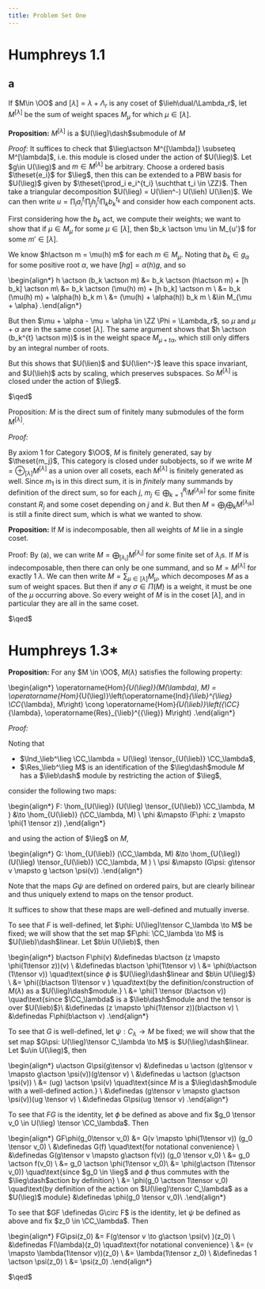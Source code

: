 ```yaml
---
title: Problem Set One
---
```


# Humphreys 1.1

## a

If $M\in \OO$ and $[\lambda] = \lambda + \Lambda_r$ is any coset of $\lieh\dual/\Lambda_r$, let $M^{[\lambda]}$ be the sum of weight spaces $M_\mu$ for which $\mu \in [\lambda]$.

**Proposition:**
$M^{[\lambda]}$ is a $U(\lieg)\dash$submodule of $M$ 

*Proof:*
It suffices to check that $\lieg\actson M^{[\lambda]} \subseteq M^[\lambda]$, i.e. this module is closed under the action of $U(\lieg)$.
Let $g\in U(\lieg)$ and $m\in M^{[\lambda]}$ be arbitrary.
Choose a ordered basis $\theset{e_i}$ for $\lieg$, then this can be extended to a PBW basis for $U(\lieg)$ given by $\theset{\prod_i e_i^{t_i} \suchthat t_i \in \ZZ}$.
Then take a triangular decomposition $U(\lieg) = U(\lien^-) U(\lieh) U(\lien)$.
We can then write $u = \prod_i a_i^{t_i} \prod_j h_j^{t_j} \prod_k b_k ^{t_k}$ and consider how each component acts.

First considering how the $b_k$ act, we compute their weights; we want to show that if $\mu \in M_\mu$ for some $\mu \in [\lambda]$, then $b_k \actson \mu \in M_{u'}$ for some $m'\in [\lambda]$.

We know $h\actson m = \mu(h) m$ for each $m\in M_\mu$.
Noting that $b_k \in g_\alpha$ for some positive root $\alpha$, we have $[h g] = \alpha(h) g$, and so

\begin{align*}
h \actson (b_k \actson m) 
&= b_k \actson (h\actson m) + [h b_k] \actson m\\
&= b_k \actson (\mu(h) m) + [h b_k] \actson m \\
&= b_k (\mu(h) m) +  \alpha(h) b_k m \\
&= (\mu(h) + \alpha(h)) b_k m \\
&\in M_{\mu + \alpha}
.\end{align*}


But then $\mu + \alpha - \mu = \alpha \in \ZZ \Phi = \Lambda_r$, so $\mu$ and $\mu + \alpha$ are in the same coset $[\lambda]$.
The same argument shows that $h \actson (b_k^{t} \actson m))$ is in the weight space $M_{\mu + t\alpha}$, which still only differs by an integral number of roots.

But this shows that $U(\lien)$ and $U(\lien^-)$ leave this space invariant, and $U(\lieh)$ acts by scaling, which preserves subspaces.
So $M^{[\lambda]}$ is closed under the action of $\lieg$.

$\qed$


Proposition:
$M$ is the direct sum of finitely many submodules of the form $M^{[\lambda]}$.

*Proof:*

By axiom 1 for Category $\OO$, $M$ is finitely generated, say by $\theset{m_j}$, 
This category is closed under subobjects, so if we write $M = \oplus_{[\lambda]} M^{[\lambda]}$ as a union over all cosets, each $M^{[\lambda]}$ is finitely generated as well.
Since $m_1$ is in this direct sum, it is in *finitely* many summands by definition of the direct sum, so for each $j$, $m_j \in \bigoplus_{k=1}^{R_{j}} M^[\lambda_{jk}]$ for some finite constant $R_{j}$ and some coset depending on $j$ and $k$.
But then $M = \bigoplus_j \bigoplus_k M^{[\lambda_{jk}]}$ is still a finite direct sum, which is what we wanted to show.

**Proposition:**
If $M$ is indecomposable, then all weights of $M$ lie in a single coset.


Proof:
By (a), we can write $M = \bigoplus_{[\lambda_i]} M^[\lambda_i]$ for some finite set of $\lambda_i$s.
If $M$ is indecomposable, then there can only be one summand, and so $M = M^[\lambda]$ for exactly 1 $\lambda$.
We can then write $M = \sum_{\mu \in [\lambda]} M_\mu$, which decomposes $M$ as a sum of weight spaces.
But then if any $\sigma \in \Pi(M)$ is a weight, it must be one of the $\mu$ occurring above.
So every weight of $M$ is in the coset $[\lambda]$, and in particular they are all in the same coset.

$\qed$


# Humphreys 1.3*

**Proposition:**
For any $M \in \OO$, $M(\lambda)$ satisfies the following property: 

\begin{align*}
\operatorname{Hom}_{U(\lieg)}(M(\lambda), M)
= \operatorname{Hom}_{U(\lieg)}\left(\operatorname{Ind}_{\lieb}^{\lieg} \CC_{\lambda}, M\right) 
\cong \operatorname{Hom}_{U(\lieb)}\left({\CC}_{\lambda}, \operatorname{Res}_{\lieb}^{{\lieg}} M\right)
.\end{align*}


*Proof:*

Noting that 

- $\Ind_\lieb^\lieg \CC_\lambda = U(\lieg) \tensor_{U(\lieb)} \CC_\lambda$,
- $\Res_\lieb^\lieg M$ is an identification of the $\lieg\dash$module $M$ has a $\lieb\dash$ module by restricting the action of $\lieg$,

consider the following two maps:

\begin{align*}
F: \hom_{U(\lieg)} (U(\lieg) \tensor_{U(\lieb)} \CC_\lambda, M ) &\to \hom_{U(\lieb)} (\CC_\lambda, M) \\
\phi &\mapsto (F\phi: z \mapsto \phi(1 \tensor z))
,\end{align*}

and using the action of $\lieg$ on $M$, 

\begin{align*}
G: \hom_{U(\lieb)} (\CC_\lambda, M) &\to \hom_{U(\lieg)} (U(\lieg) \tensor_{U(\lieb)} \CC_\lambda, M ) \\
\psi &\mapsto (G\psi: g\tensor v \mapsto g \actson \psi(v))
.\end{align*}

Note that the maps $G\psi$ are defined on ordered pairs, but are clearly bilinear and thus uniquely extend to maps on the tensor product.

It suffices to show that these maps are well-defined and mutually inverse.

To see that $F$ is well-defined, let $\phi: U(\lieg)\tensor C_\lambda \to M$ be fixed; we will show that the set map $F\phi: \CC_\lambda \to M$ is $U(\lieb)\dash$linear.
Let $b\in U(\lieb)$, then 

\begin{align*}
b\actson F\phi(v) 
&\definedas b\actson (z \mapsto \phi(1\tensor z))(v) \\
&\definedas b\actson \phi(1\tensor v) \\
&= \phi(b\actson (1\tensor v)) \quad\text{since $\phi$ is $U(\lieg)\dash$linear and $b\in U(\lieg)$} \\
&= \phi((b\actson 1)\tensor v ) \quad\text{by the definition/construction of $M(\lambda)$ as a $U(\lieg)\dash$module.} \\
&= \phi(1 \tensor (b\actson v)) \quad\text{since $\CC_\lambda$ is a $\lieb\dash$module and the tensor is over $U(\lieb)$}\\
&\definedas (z \mapsto \phi(1\tensor z))(b\actson v) \\
&\definedas F\phi(b\actson v)
.\end{align*}


To see that $G$ is well-defined, let $\psi: C_\lambda \to M$ be fixed; we will show that the set map $G\psi: U(\lieg)\tensor C_\lambda \to M$ is $U(\lieg)\dash$linear.
Let $u\in U(\lieg)$, then

\begin{align*}
u\actson G\psi(g\tensor v)
&\definedas u \actson (g\tensor v \mapsto g\actson \psi(v))(g\tensor v) \\
&\definedas u \actson (g\actson \psi(v)) \\
&= (ug) \actson \psi(v) \quad\text{since $M$ is a $\lieg\dash$module with a well-defined action.} \\
&\definedas (g\tensor v \mapsto g\actson \psi(v))(ug \tensor v) \\
&\definedas G\psi(ug \tensor v)
.\end{align*}

To see that $FG$ is the identity, let $\phi$ be defined as above and fix $g_0 \tensor v_0 \in U(\lieg) \tensor \CC_\lambda$.
Then

\begin{align*}
GF\phi(g_0\tensor v_0)
&= G(v \mapsto \phi(1\tensor v)) (g_0 \tensor v_0) \\
&\definedas G(f) \quad\text{for notational convenience} \\
&\definedas G(g\tensor v \mapsto g\actson f(v)) (g_0 \tensor v_0) \\
&= g_0 \actson f(v_0) \\
&= g_0 \actson \phi(1\tensor v_0)\\ 
&= \phi(g\actson (1\tensor v_0)) \quad\text{since $g_0 \in \lieg$ and $\phi$ thus commutes with the $\lieg\dash$action by definition} \\ 
&= \phi(g_0 \actson 1\tensor v_0) \quad\text{by definition of the action on $U(\lieg)\tensor C_\lambda$ as a $U(\lieg)$ module}
&\definedas \phi(g_0 \tensor v_0)\\ 
.\end{align*}


To see that $GF \definedas G\circ F$ is the identity, let $\psi$ be defined as above and fix $z_0 \in \CC_\lambda$.
Then

\begin{align*}
FG\psi(z_0)
&= F(g\tensor v \to g\actson \psi(v) )(z_0) \\
&\definedas F(\lambda)(z_0) \quad\text{for notational convenience} \\
&= (v \mapsto \lambda(1\tensor v))(z_0) \\
&= \lambda(1\tensor z_0) \\
&\definedas 1 \actson \psi(z_0) \\
&= \psi(z_0)
.\end{align*}

$\qed$
